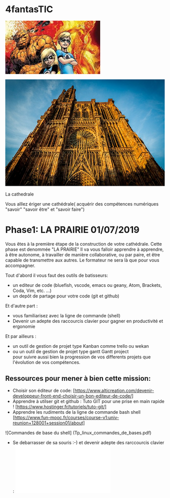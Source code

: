 # 4fantasTIC
![La team](4fantastic.jpg)





![Cathedrale](640px-Cathédrale_Notre-Dame_de_Strasbourg_août_2014.jpg)

La cathedrale

Vous alllez ériger une cathédrale( acquérir des compétences numériques "savoir" "savoir être" et "savoir faire")

#  Phase1: LA PRAIRIE 01/07/2019

Vous êtes à la première étape de la construction de votre cathédrale. Cette phase est denommée "LA PRAIRIE" Il va vous falloir apprendre à apprendre, à être autonome, à travailler de manière collaborative, ou par paire, et être capable de transmettre aux autres. Le formateur ne sera là que pour vous accompagner.

Tout d'abord il vous faut des outils de batisseurs:

* un editeur de code (bluefish, vscode, emacs ou geany, Atom, Brackets, Coda, Vim, etc. ...)
* un depôt de partage pour votre code (git et github)

Et d'autre part :

* vous familiarisez avec la ligne de commande (shell)
* Devenir un adepte des raccourcis clavier pour gagner en productivité et ergonomie

Et par ailleurs : 

* un outil de gestion de projet type Kanban comme trello ou wekan
* ou un outil de gestion de projet type gantt Gantt project  
pour suivre aussi bien la progression de vos differents projets que l'évolution de vos compétences.

## Ressources pour mener à bien cette mission:

 * Choisir son éditeur de code: [https://www.alticreation.com/devenir-developpeur-front-end-choisir-un-bon-editeur-de-code/]
 * Apprendre à utilser git et  github : Tuto GIT pour une prise en main rapide !
[https://www.hostinger.fr/tutoriels/tuto-git/]
 * Apprendre les rudiments de la ligne de commande bash shell [https://www.fun-mooc.fr/courses/course-v1:univ-reunion+128001+session01/about]
 
 ![Commandes de base du shell] (Tp_linux_commandes_de_bases.pdf) 
 
 * Se debarrasser de sa souris :-) et devenir adepte des rarccourcis clavier : ![Raccourcis clavier](raccourcis.pdf)

  
